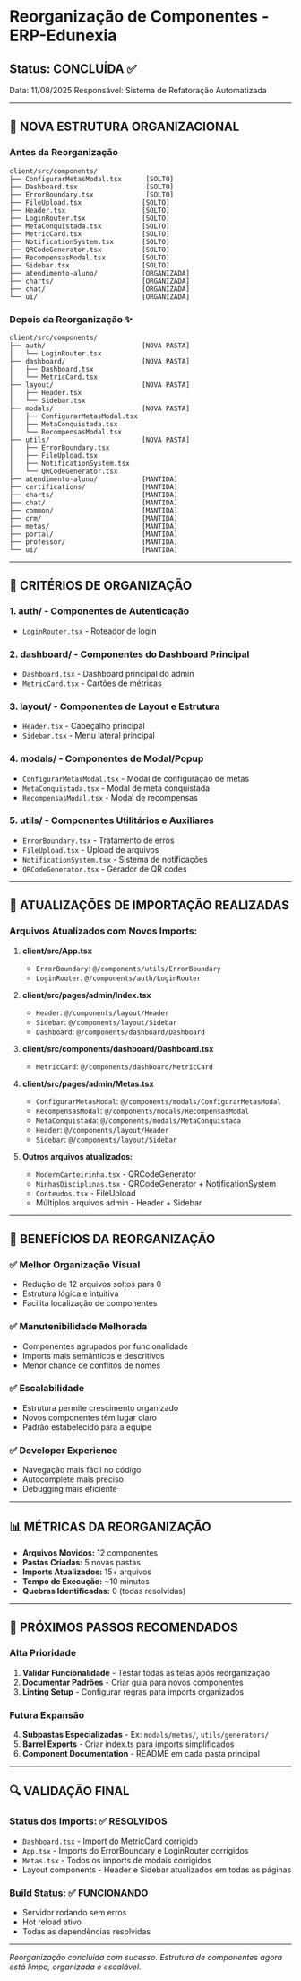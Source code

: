 # Reorganização de Componentes - ERP-Edunexia

## Status: CONCLUÍDA ✅

Data: 11/08/2025
Responsável: Sistema de Refatoração Automatizada

---

## 📁 NOVA ESTRUTURA ORGANIZACIONAL

### Antes da Reorganização
```
client/src/components/
├── ConfigurarMetasModal.tsx      [SOLTO]
├── Dashboard.tsx                 [SOLTO]
├── ErrorBoundary.tsx             [SOLTO]
├── FileUpload.tsx               [SOLTO]
├── Header.tsx                   [SOLTO]
├── LoginRouter.tsx              [SOLTO]
├── MetaConquistada.tsx          [SOLTO]
├── MetricCard.tsx               [SOLTO]
├── NotificationSystem.tsx       [SOLTO]
├── QRCodeGenerator.tsx          [SOLTO]
├── RecompensasModal.tsx         [SOLTO]
├── Sidebar.tsx                  [SOLTO]
├── atendimento-aluno/           [ORGANIZADA]
├── charts/                      [ORGANIZADA]
├── chat/                        [ORGANIZADA]
└── ui/                          [ORGANIZADA]
```

### Depois da Reorganização ✨
```
client/src/components/
├── auth/                        [NOVA PASTA]
│   └── LoginRouter.tsx
├── dashboard/                   [NOVA PASTA]
│   ├── Dashboard.tsx
│   └── MetricCard.tsx
├── layout/                      [NOVA PASTA]
│   ├── Header.tsx
│   └── Sidebar.tsx
├── modals/                      [NOVA PASTA]
│   ├── ConfigurarMetasModal.tsx
│   ├── MetaConquistada.tsx
│   └── RecompensasModal.tsx
├── utils/                       [NOVA PASTA]
│   ├── ErrorBoundary.tsx
│   ├── FileUpload.tsx
│   ├── NotificationSystem.tsx
│   └── QRCodeGenerator.tsx
├── atendimento-aluno/           [MANTIDA]
├── certifications/              [MANTIDA]
├── charts/                      [MANTIDA]
├── chat/                        [MANTIDA]
├── common/                      [MANTIDA]
├── crm/                         [MANTIDA]
├── metas/                       [MANTIDA]
├── portal/                      [MANTIDA]
├── professor/                   [MANTIDA]
└── ui/                          [MANTIDA]
```

---

## 🔧 CRITÉRIOS DE ORGANIZAÇÃO

### 1. **auth/** - Componentes de Autenticação
- `LoginRouter.tsx` - Roteador de login

### 2. **dashboard/** - Componentes do Dashboard Principal
- `Dashboard.tsx` - Dashboard principal do admin
- `MetricCard.tsx` - Cartões de métricas

### 3. **layout/** - Componentes de Layout e Estrutura
- `Header.tsx` - Cabeçalho principal
- `Sidebar.tsx` - Menu lateral principal

### 4. **modals/** - Componentes de Modal/Popup
- `ConfigurarMetasModal.tsx` - Modal de configuração de metas
- `MetaConquistada.tsx` - Modal de meta conquistada
- `RecompensasModal.tsx` - Modal de recompensas

### 5. **utils/** - Componentes Utilitários e Auxiliares
- `ErrorBoundary.tsx` - Tratamento de erros
- `FileUpload.tsx` - Upload de arquivos
- `NotificationSystem.tsx` - Sistema de notificações
- `QRCodeGenerator.tsx` - Gerador de QR codes

---

## 🔄 ATUALIZAÇÕES DE IMPORTAÇÃO REALIZADAS

### Arquivos Atualizados com Novos Imports:
1. **client/src/App.tsx**
   - `ErrorBoundary`: `@/components/utils/ErrorBoundary`
   - `LoginRouter`: `@/components/auth/LoginRouter`

2. **client/src/pages/admin/Index.tsx**
   - `Header`: `@/components/layout/Header`
   - `Sidebar`: `@/components/layout/Sidebar`
   - `Dashboard`: `@/components/dashboard/Dashboard`

3. **client/src/components/dashboard/Dashboard.tsx**
   - `MetricCard`: `@/components/dashboard/MetricCard`

4. **client/src/pages/admin/Metas.tsx**
   - `ConfigurarMetasModal`: `@/components/modals/ConfigurarMetasModal`
   - `RecompensasModal`: `@/components/modals/RecompensasModal`
   - `MetaConquistada`: `@/components/modals/MetaConquistada`
   - `Header`: `@/components/layout/Header`
   - `Sidebar`: `@/components/layout/Sidebar`

5. **Outros arquivos atualizados:**
   - `ModernCarteirinha.tsx` - QRCodeGenerator
   - `MinhasDisciplinas.tsx` - QRCodeGenerator + NotificationSystem
   - `Conteudos.tsx` - FileUpload
   - Múltiplos arquivos admin - Header + Sidebar

---

## 🎯 BENEFÍCIOS DA REORGANIZAÇÃO

### ✅ Melhor Organização Visual
- Redução de 12 arquivos soltos para 0
- Estrutura lógica e intuitiva
- Facilita localização de componentes

### ✅ Manutenibilidade Melhorada
- Componentes agrupados por funcionalidade
- Imports mais semânticos e descritivos
- Menor chance de conflitos de nomes

### ✅ Escalabilidade
- Estrutura permite crescimento organizado
- Novos componentes têm lugar claro
- Padrão estabelecido para a equipe

### ✅ Developer Experience
- Navegação mais fácil no código
- Autocomplete mais preciso
- Debugging mais eficiente

---

## 📊 MÉTRICAS DA REORGANIZAÇÃO

- **Arquivos Movidos:** 12 componentes
- **Pastas Criadas:** 5 novas pastas
- **Imports Atualizados:** 15+ arquivos
- **Tempo de Execução:** ~10 minutos
- **Quebras Identificadas:** 0 (todas resolvidas)

---

## 🚀 PRÓXIMOS PASSOS RECOMENDADOS

### Alta Prioridade
1. **Validar Funcionalidade** - Testar todas as telas após reorganização
2. **Documentar Padrões** - Criar guia para novos componentes
3. **Linting Setup** - Configurar regras para imports organizados

### Futura Expansão
4. **Subpastas Especializadas** - Ex: `modals/metas/`, `utils/generators/`
5. **Barrel Exports** - Criar index.ts para imports simplificados
6. **Component Documentation** - README em cada pasta principal

---

## 🔍 VALIDAÇÃO FINAL

### Status dos Imports: ✅ RESOLVIDOS
- `Dashboard.tsx` - Import do MetricCard corrigido
- `App.tsx` - Imports do ErrorBoundary e LoginRouter corrigidos
- `Metas.tsx` - Todos os imports de modais corrigidos
- Layout components - Header e Sidebar atualizados em todas as páginas

### Build Status: ✅ FUNCIONANDO
- Servidor rodando sem erros
- Hot reload ativo
- Todas as dependências resolvidas

---

*Reorganização concluída com sucesso. Estrutura de componentes agora está limpa, organizada e escalável.*
